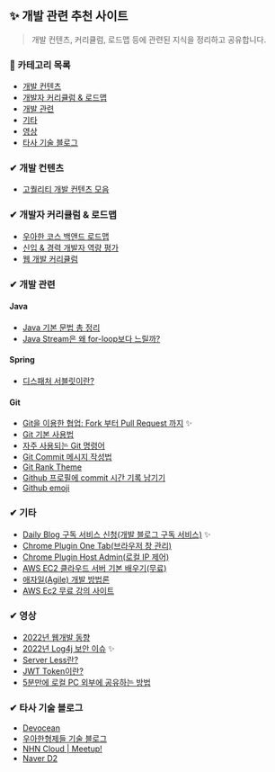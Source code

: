 ## ✨ 개발 관련 추천 사이트
 
> 개발 컨텐츠, 커리큘럼, 로드맵 등에 관련된 지식을 정리하고 공유합니다.

### 👀 카테고리 목록

- [개발 컨텐츠](https://github.com/funin0302/dev-contents/tree/main/01.%20%EA%B0%9C%EB%B0%9C%20%EA%B4%80%EB%A0%A8%20%EC%B6%94%EC%B2%9C%20%EC%82%AC%EC%9D%B4%ED%8A%B8#-%EA%B0%9C%EB%B0%9C-%EC%BB%A8%ED%85%90%EC%B8%A0)
- [개발자 커리큘럼 & 로드맵](https://github.com/funin0302/dev-contents/tree/main/01.%20%EA%B0%9C%EB%B0%9C%20%EA%B4%80%EB%A0%A8%20%EC%B6%94%EC%B2%9C%20%EC%82%AC%EC%9D%B4%ED%8A%B8#-%EA%B0%9C%EB%B0%9C%EC%9E%90-%EC%BB%A4%EB%A6%AC%ED%81%98%EB%9F%BC--%EB%A1%9C%EB%93%9C%EB%A7%B5)
- [개발 관련](https://github.com/funin0302/dev-contents/tree/main/01.%20%EA%B0%9C%EB%B0%9C%20%EA%B4%80%EB%A0%A8%20%EC%B6%94%EC%B2%9C%20%EC%82%AC%EC%9D%B4%ED%8A%B8#-%EA%B0%9C%EB%B0%9C-%EA%B4%80%EB%A0%A8)
- [기타](https://github.com/funin0302/dev-contents/tree/main/01.%20%EA%B0%9C%EB%B0%9C%20%EA%B4%80%EB%A0%A8%20%EC%B6%94%EC%B2%9C%20%EC%82%AC%EC%9D%B4%ED%8A%B8#-%EA%B8%B0%ED%83%80)
- [영상](https://github.com/funin0302/dev-contents/tree/main/01.%20%EA%B0%9C%EB%B0%9C%20%EA%B4%80%EB%A0%A8%20%EC%B6%94%EC%B2%9C%20%EC%82%AC%EC%9D%B4%ED%8A%B8#-%EC%98%81%EC%83%81)
- [타사 기술 블로그](https://github.com/funin0302/dev-contents/tree/main/01.%20%EA%B0%9C%EB%B0%9C%20%EA%B4%80%EB%A0%A8%20%EC%B6%94%EC%B2%9C%20%EC%82%AC%EC%9D%B4%ED%8A%B8#-%ED%83%80%EC%82%AC-%EA%B8%B0%EC%88%A0-%EB%B8%94%EB%A1%9C%EA%B7%B8)

### ✔ 개발 컨텐츠

- [고퀄리티 개발 컨텐츠 모음](https://github.com/Integerous/goQuality-dev-contents)

### ✔ 개발자 커리큘럼 & 로드맵

- [우아한 코스 백앤드 로드맵](https://github.com/woowacourse/back-end-roadmap)
- [신입 & 경력 개발자 역량 평가](https://github.com/EBvi/dev-matrix)
- [웹 개발 커리큘럼](https://github.com/Knowre-Dev/WebDevCurriculum)

### ✔ 개발 관련 

#### Java 

- [Java 기본 문법 총 정리](https://nyebo.net/75)
- [Java Stream은 왜 for-loop보다 느릴까?](https://jypthemiracle.medium.com/java-stream-api%EB%8A%94-%EC%99%9C-for-loop%EB%B3%B4%EB%8B%A4-%EB%8A%90%EB%A6%B4%EA%B9%8C-50dec4b9974b)

#### Spring

- [디스패처 서블릿이란?](https://mangkyu.tistory.com/18)

#### Git

- [Git을 이용한 협업: Fork 부터 Pull Request 까지](https://seungwubaek.github.io/tools/git/contributing_using_pull_request/) ✨
- [Git 기본 사용법](https://iseunghan.tistory.com/321)
- [자주 사용되는 Git 명령어](https://github.com/jeonghwan-kim/git-usage)
- [Git Commit 메시지 작성법](https://richone.tistory.com/26)
- [Git Rank Theme](https://velog.io/@dding_ji/Github-Readme-Profile)
- [Github 프로필에 commit 시간 기록 남기기](https://somjang.tistory.com/entry/GitHub-GitHub-%ED%94%84%EB%A1%9C%ED%95%84%EC%97%90-%EB%82%B4-commit-%EC%8B%9C%EA%B0%84-%EA%B8%B0%EB%A1%9D-%EB%82%A8%EA%B2%A8%EB%B3%B4%EA%B8%B0)
- [Github emoji](https://github.com/ikatyang/emoji-cheat-sheet/blob/master/README.md)

### ✔ 기타

- [Daily Blog 구독 서비스 신청(개발 블로그 구독 서비스)](http://daily-devblog.com/) ✨
- [Chrome Plugin One Tab(브라우저 창 관리)](https://chrome.google.com/webstore/detail/onetab/chphlpgkkbolifaimnlloiipkdnihall?hl=ko)
- [Chrome Plugin Host Admin(로컬 IP 제어)](https://chrome.google.com/webstore/detail/hostadmin-app/mfoaclfeiefiehgaojbmncmefhdnikeg?hl=ko&)
- [AWS EC2 클라우드 서버 기본 배우기(무료)](https://www.inostudy.net/mypage/index.jsp)
- [애자일(Agile) 개발 방법론](https://hanseul-lee.github.io/2020/11/29/20-11-29-Agile/)
- [AWS Ec2 무료 강의 사이트](https://www.inostudy.net/mypage/index.jsp)

### ✔ 영상

- [2022년 웹개발 동향](https://www.youtube.com/watch?v=CFITb_7Duxs)
- [2022년 Log4j 보안 이슈](https://youtu.be/kwS3twdVsko) ✨
- [Server Less란?](https://youtu.be/ufLmReluPww)
- [JWT Token이란?](https://www.youtube.com/watch?v=iT8KODThXxY)
- [5분만에 로컬 PC 외부에 공유하는 방법](https://www.youtube.com/watch?v=0lUJvVqSEkY)

### ✔ 타사 기술 블로그

- [Devocean](https://devocean.sk.com/vlog/index.do)
- [우아한형제들 기술 블로그](https://techblog.woowahan.com/)
- [NHN Cloud | Meetup!](https://meetup.toast.com/?page=2)
- [Naver D2](https://d2.naver.com/home)

